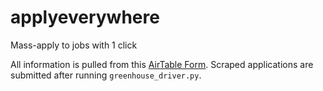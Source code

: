 # applyeverywhere
Mass-apply to jobs with 1 click

All information is pulled from this [AirTable Form](https://airtable.com/appxBfSaIMlRGrhBZ/shrKZJo7AFJILs6yC). Scraped applications are submitted after running `greenhouse_driver.py`.
